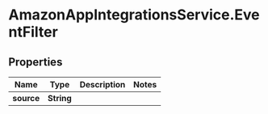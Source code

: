 # AmazonAppIntegrationsService.EventFilter

## Properties

Name | Type | Description | Notes
------------ | ------------- | ------------- | -------------
**source** | **String** |  | 


